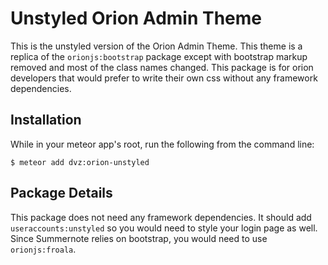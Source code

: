 # Unstyled Orion Admin Theme

This is the unstyled version of the Orion Admin Theme. This theme is a replica of the ```orionjs:bootstrap``` package
except with bootstrap markup removed and most of the class names changed. This package is for orion developers that would prefer to write their own css without any framework dependencies.

## Installation

While in your meteor app's root, run the following from the command line:

```
$ meteor add dvz:orion-unstyled
```

## Package Details

This package does not need any framework dependencies. It should add ```useraccounts:unstyled``` so you would need to style your login page as well. Since Summernote relies on bootstrap, you would need to use ```orionjs:froala```.
